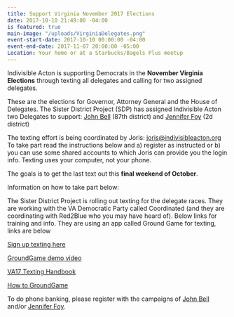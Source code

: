 ```yaml
---
title: Support Virginia November 2017 Elections
date: 2017-10-10 21:49:00 -04:00
is featured: true
main-image: "/uploads/VirginiaDelegates.png"
event-start-date: 2017-10-10 00:00:00 -04:00
event-end-date: 2017-11-07 20:00:00 -05:00
Location: Your home or at a Starbucks/Bagels Plus meetup
---
```


Indivisible Acton is supporting Democrats in the **November Virginia Elections** through texting all delegates and calling for two assigned delegates. 

These are the elections for Governor, Attorney General and the House of Delegates.  The Sister District Project (SDP) has assigned Indivisible Acton two Delegates to support: [John Bell](http://www.johnbellfordelegate.com/) (87th district) and [Jennifer Foy](https://www.jennifercarrollfoy.org/) (2d district)

The texting effort is being coordinated by Joris: [joris@indivisibleacton.org](mailto:joris@indivisibleacton.org) To take part read the instructions below and a) register as instructed or b) you can use some shared accounts to which Joris can provide you the login info. Texting uses your computer, not your phone.

The goals is to get the last text out this **final weekend of October**.

Information on how to take part below:

The Sister District Project is rolling out texting for the delegate races. They are working with the VA Democratic Party called Coordinated (and they are coordinating with Red2Blue who you may have heard of). Below links for training and info. They are using an app called Ground Game for texting, links are below

[Sign up texting here](https://docs.google.com/forms/d/e/1FAIpQLSeYCMtHVNfvZxP02T0Z2JlAtu7Miyv6tA13PaD2C1b1ofdfig/viewform#responses) 

[GroundGame demo video ](https://drive.google.com/file/d/0B9wXFJ7D35Njc3RVYlQyRDBpVGM/view)

[VA17 Texting Handbook](https://docs.google.com/document/d/1G7VMcXQd9Qn06kUI6f4hT80xxOKG2iI21yxUUPVhoiI/edit?usp=sharing) 

[How to GroundGame](https://docs.google.com/presentation/d/1T9YPyWi8m7DAYbnwwgFELMKcFJO6sV0VUMoOaRmt4K8/edit?usp=sharing) 

To do phone banking, please register with the campaigns of [John Bell](http://www.johnbellfordelegate.com/) and/or [Jennifer Foy](https://www.jennifercarrollfoy.org/).

